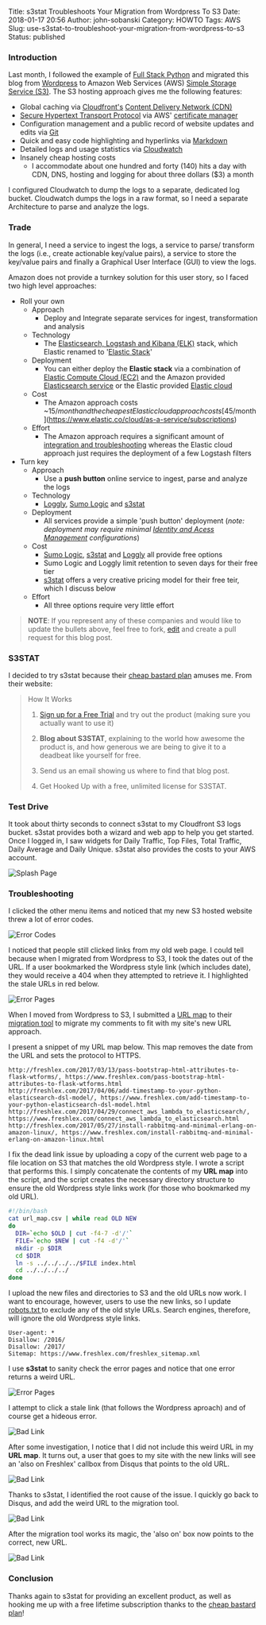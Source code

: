 Title: s3stat Troubleshoots Your Migration from Wordpress To S3
Date: 2018-01-17 20:56
Author: john-sobanski
Category: HOWTO
Tags: AWS
Slug: use-s3stat-to-troubleshoot-your-migration-from-wordpress-to-s3
Status: published

### Introduction

Last month, I followed the example of [Full Stack Python](https://www.fullstackpython.com/pelican.html) and migrated this blog from [Wordpress](https://wordpress.com/) to Amazon Web Services (AWS) [Simple Storage Service (S3)](https://aws.amazon.com/s3/).  The S3 hosting approach gives me the following features:

  -  Global caching via [Cloudfront's](https://aws.amazon.com/cloudfront/) [Content Delivery Network (CDN)](https://en.wikipedia.org/wiki/Content_delivery_network)
  -  [Secure Hypertext Transport Protocol](https://en.wikipedia.org/wiki/HTTPS) via AWS' [certificate manager](https://aws.amazon.com/certificate-manager/)
  -  Configuration management and a public record of website updates and edits via [Git](https://github.com/hatdropper1977/john.sobanski.io)
  -  Quick and easy code highlighting and hyperlinks via [Markdown](https://en.wikipedia.org/wiki/Markdown)
  -  Detailed logs and usage statistics via [Cloudwatch](https://aws.amazon.com/cloudwatch/)
  -  Insanely cheap hosting costs
     -  I accommodate about one hundred and forty (140) hits a day with CDN, DNS, hosting and logging for about three dollars ($3) a month

I configured Cloudwatch to dump the logs to a separate, dedicated log bucket.  Cloudwatch dumps the logs in a raw format, so I need a separate Architecture to parse and analyze the logs.


### Trade
In general, I need a service to ingest the logs, a service to parse/ transform the logs (i.e., create actionable key/value pairs), a service to store the key/value pairs and finally a Graphical User Interface (GUI) to view the logs.

Amazon does not provide a turnkey solution for this user story, so I faced two high level approaches:  

  -  Roll your own
     -  Approach
        -  Deploy and Integrate separate services for ingest, transformation and analysis
     -  Technology
        -  The [Elasticsearch, Logstash and Kibana (ELK)]({filename}/part-1-connect-ec2-to-the-amazon-elasticsearch-service.md) stack, which Elastic renamed to '[Elastic Stack](https://www.elastic.co/webinars/introduction-elk-stack)'
     -  Deployment
        -  You can either deploy the __Elastic stack__ via a combination of [Elastic Compute Cloud (EC2)](https://aws.amazon.com/ec2/) and the Amazon provided [Elasticsearch service](https://aws.amazon.com/opensearch-service/) or the Elastic provided [Elastic cloud](https://www.elastic.co/cloud/)
     -  Cost
        -  The Amazon approach costs ~$15/month and the cheapest Elastic cloud approach costs [$45/month](https://www.elastic.co/cloud/as-a-service/subscriptions)
     -  Effort
        -  The Amazon approach requires a significant amount of [integration and troubleshooting](https://docs.aws.amazon.com/opensearch-service/latest/developerguide/es-aws-integrations.html#es-aws-integrations-s3-lambda-es) whereas the Elastic cloud approach just requires the deployment of a few Logstash filters
  -  Turn key
     -  Approach
        -  Use a __push button__ online service to ingest, parse and analyze the logs
     -  Technology
        -  [Loggly](https://www.loggly.com/), [Sumo Logic](https://www.sumologic.com/lp/aws-monitoring-analytics/) and [s3stat](https://www.s3stat.com/)
     -  Deployment
        -  All services provide a simple 'push button' deployment (_note:  deployment may require minimal [Identity and Acess Management](https://aws.amazon.com/iam/) configurations_)
     -  Cost
        -  [Sumo Logic](https://www.sumologic.com/pricing/), [s3stat](https://www.s3stat.com/Pricing.aspx) and [Loggly](https://www.loggly.com/plans-and-pricing/) all provide free options
          -  Sumo Logic and Loggly limit retention to seven days for their free tier
          -  [s3stat](https://www.s3stat.com/web-stats/cheap-bastard-plan) offers a very creative pricing model for their free teir, which I discuss below
     -  Effort
          -  All three options require very little effort
         
> __NOTE__:  If you represent any of these companies and would like to update the bullets above, feel free to fork, [edit](https://github.com/hatdropper1977/john.sobanski.io/blob/master/content/use-s3stat-to-troubleshoot-your-migration-from-wordpress-to-s3.md) and create a pull request for this blog post.

### S3STAT
I decided to try s3stat because their [cheap bastard plan](https://www.s3stat.com/web-stats/cheap-bastard-plan) amuses me.  From their website:

> How It Works
>
> 1.  [Sign up for a Free Trial](https://www.s3stat.com/Setup/RegisterAlt.aspx) and try out the product (making sure you actually want to use it)
>
> 2.  __Blog about S3STAT__, explaining to the world how awesome the product is, and how generous we are being to give it to a deadbeat like yourself for free.
>
> 3.  Send us an email showing us where to find that blog post.
>
> 4.  Get Hooked Up with a free, unlimited license for S3STAT.

### Test Drive
It took about thirty seconds to connect s3stat to my Cloudfront S3 logs bucket.  s3stat provides both a wizard and web app to help you get started.  Once I logged in, I saw widgets for Daily Traffic, Top Files, Total Traffic, Daily Average and Daily Unique.  s3stat also provides the costs to your AWS account.

![Splash Page]({static}/images/Use_S3stat_To_Troubleshoot_Your_Migration_From_Wordpress_To_S3/01_Login_Screen.png)


### Troubleshooting
I clicked the other menu items and noticed that my new S3 hosted website threw a lot of error codes.

![Error Codes]({static}/images/Use_S3stat_To_Troubleshoot_Your_Migration_From_Wordpress_To_S3/02_Error_Codes.png)

I noticed that people still clicked links from my old web page.  I could tell because when I migrated from Wordpress to S3, I took the dates out of the URL.  If a user bookmarked the Wordpress style link (which includes date), they would receive a 404 when they attempted to retrieve it.  I highlighted the stale URLs in red below.  

![Error Pages]({static}/images/Use_S3stat_To_Troubleshoot_Your_Migration_From_Wordpress_To_S3/03_Error_Pages.png)

When I moved from Wordpress to S3, I submitted a [URL map](https://help.disqus.com/en/articles/1717129-url-mapper) to their [migration tool](https://disqus.com/profile/login/?next=/admin/discussions/migrate/) to migrate my comments to fit with my site's new URL approach.

I present a snippet of my URL map below.  This map removes the date from the URL and sets the protocol to HTTPS.

```csv
http://freshlex.com/2017/03/13/pass-bootstrap-html-attributes-to-flask-wtforms/, https://www.freshlex.com/pass-bootstrap-html-attributes-to-flask-wtforms.html
http://freshlex.com/2017/04/06/add-timestamp-to-your-python-elasticsearch-dsl-model/, https://www.freshlex.com/add-timestamp-to-your-python-elasticsearch-dsl-model.html
http://freshlex.com/2017/04/29/connect_aws_lambda_to_elasticsearch/, https://www.freshlex.com/connect_aws_lambda_to_elasticsearch.html
http://freshlex.com/2017/05/27/install-rabbitmq-and-minimal-erlang-on-amazon-linux/, https://www.freshlex.com/install-rabbitmq-and-minimal-erlang-on-amazon-linux.html
```

I fix the dead link issue by uploading a copy of the current web page to a file location on S3 that matches the old Wordpress style.  I wrote a script that performs this.  I simply concatenate the contents of my __URL map__ into the script, and the script creates the necessary directory structure to ensure the old Wordpress style links work (for those who bookmarked my old URL).

```bash
#!/bin/bash
cat url_map.csv | while read OLD NEW
do
  DIR=`echo $OLD | cut -f4-7 -d'/'`
  FILE=`echo $NEW | cut -f4 -d'/'`
  mkdir -p $DIR
  cd $DIR
  ln -s ../../../../$FILE index.html
  cd ../../../../
done
```

I upload the new files and directories to S3 and the old URLs now work.  I want to encourage, however, users to use the new links, so I update [robots.txt ](http://www.robotstxt.org/) to exclude any of the old style URLs.  Search engines, therefore, will ignore the old Wordpress style links.

```text
User-agent: *
Disallow: /2016/
Disallow: /2017/
Sitemap: https://www.freshlex.com/freshlex_sitemap.xml
```

I use __s3stat__ to sanity check the error pages and notice that one error returns a weird URL.

![Error Pages]({static}/images/Use_S3stat_To_Troubleshoot_Your_Migration_From_Wordpress_To_S3/04_Trashed.png)

I attempt to click a stale link (that follows the Wordpress aproach) and of course get a hideous error.

![Bad Link]({static}/images/Use_S3stat_To_Troubleshoot_Your_Migration_From_Wordpress_To_S3/05_Bad_Link.png)

After some investigation, I notice that I did not include this weird URL in my __URL map__.  It turns out, a user that goes to my site with the new links will see an 'also on Freshlex' callbox from Disqus that points to the old URL.

![Bad Link]({static}/images/Use_S3stat_To_Troubleshoot_Your_Migration_From_Wordpress_To_S3/06_Also_On_Freshlex.png)

Thanks to s3stat, I identified the root cause of the issue.  I quickly go back to Disqus, and add the weird URL to the migration tool.

![Bad Link]({static}/images/Use_S3stat_To_Troubleshoot_Your_Migration_From_Wordpress_To_S3/07_Submit_Migration.png)

After the migration tool works its magic, the 'also on' box now points to the correct, new URL.

![Bad Link]({static}/images/Use_S3stat_To_Troubleshoot_Your_Migration_From_Wordpress_To_S3/08_Works.png)
   
### Conclusion
Thanks again to s3stat for providing an excellent product, as well as hooking me up with a free lifetime subscription thanks to the [cheap bastard plan](https://www.s3stat.com/web-stats/cheap-bastard-plan)!
